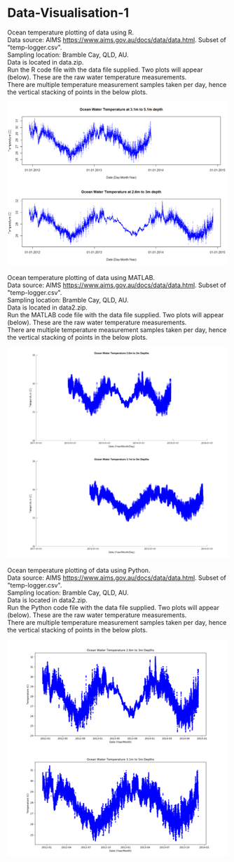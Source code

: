 # Data-Visualisation-1

Ocean temperature plotting of data using R. <br />
Data source: AIMS https://www.aims.gov.au/docs/data/data.html. Subset of "temp-logger.csv". <br />
Sampling location: Bramble Cay, QLD, AU. <br />
Data is located in data.zip. <br />
Run the R code file with the data file supplied. Two plots will appear (below). These are the raw water temperature measurements. <br />
There are multiple temperature measurement samples taken per day, hence the vertical stacking of points in the below plots. 


![](images/image1.png)
![](images/image2.png)
<br />
<br />
Ocean temperature plotting of data using MATLAB. <br />
Data source: AIMS https://www.aims.gov.au/docs/data/data.html. Subset of "temp-logger.csv". <br />
Sampling location: Bramble Cay, QLD, AU. <br />
Data is located in data2.zip. <br />
Run the MATLAB code file with the data file supplied. Two plots will appear (below). These are the raw water temperature measurements. <br />
There are multiple temperature measurement samples taken per day, hence the vertical stacking of points in the below plots. 


![](images/fig1.png)
![](images/fig2.png)
<br />
<br />
Ocean temperature plotting of data using Python. <br />
Data source: AIMS https://www.aims.gov.au/docs/data/data.html. Subset of "temp-logger.csv". <br />
Sampling location: Bramble Cay, QLD, AU. <br />
Data is located in data2.zip. <br />
Run the Python code file with the data file supplied. Two plots will appear (below). These are the raw water temperature measurements. <br />
There are multiple temperature measurement samples taken per day, hence the vertical stacking of points in the below plots. 


![](images/figure_1_python.png)
![](images/figure_2_python.png)
